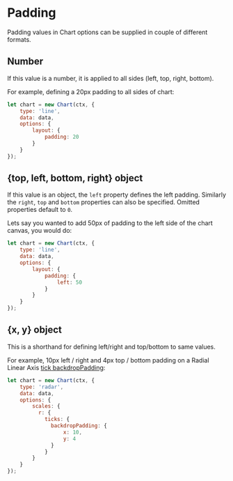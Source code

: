 # Padding

Padding values in Chart options can be supplied in couple of different formats.

## Number

If this value is a number, it is applied to all sides (left, top, right, bottom).

For example, defining a 20px padding to all sides of chart:

```javascript
let chart = new Chart(ctx, {
    type: 'line',
    data: data,
    options: {
        layout: {
            padding: 20
        }
    }
});
```

## {top, left, bottom, right} object

If this value is an object, the `left` property defines the left padding. Similarly the `right`, `top` and `bottom` properties can also be specified.
Omitted properties default to `0`.

Lets say you wanted to add 50px of padding to the left side of the chart canvas, you would do:

```javascript
let chart = new Chart(ctx, {
    type: 'line',
    data: data,
    options: {
        layout: {
            padding: {
                left: 50
            }
        }
    }
});
```

## {x, y} object

This is a shorthand for defining left/right and top/bottom to same values.

For example, 10px left / right and 4px top / bottom padding on a Radial Linear Axis [tick backdropPadding](../axes/radial/linear#tick-configuration):

```javascript
let chart = new Chart(ctx, {
    type: 'radar',
    data: data,
    options: {
        scales: {
          r: {
            ticks: {
              backdropPadding: {
                  x: 10,
                  y: 4
              }
            }
        }
    }
});
```

